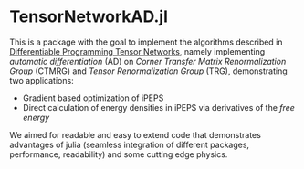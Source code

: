 # TensorNetworkAD.jl

This is a package with the goal to implement the algorithms described in [Differentiable Programming Tensor Networks](https://arxiv.org/abs/1903.09650), namely implementing _automatic differentiation_ (AD) on _Corner Transfer Matrix Renormalization Group_ (CTMRG) and _Tensor Renormalization Group_ (TRG),
demonstrating two applications:
- Gradient based optimization of iPEPS
- Direct calculation of energy densities in iPEPS via derivatives of the _free energy_

We aimed for readable and easy to extend code that demonstrates advantages of julia (seamless integration of different packages, performance, readability) and some cutting edge physics.
